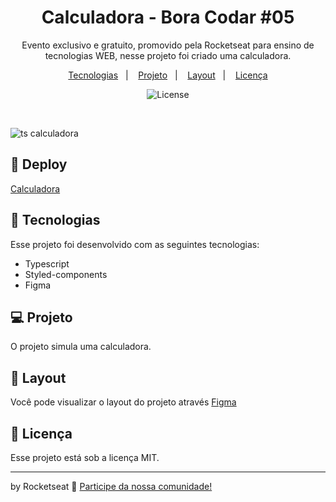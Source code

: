 <h1 align="center"> Calculadora - Bora Codar #05 </h1>

<p align="center">
Evento exclusivo e gratuito, promovido pela Rocketseat para ensino de tecnologias WEB, nesse projeto foi criado uma calculadora.
</p>

<p align="center">
  <a href="#-tecnologias">Tecnologias</a>&nbsp;&nbsp;&nbsp;|&nbsp;&nbsp;&nbsp;
  <a href="#-projeto">Projeto</a>&nbsp;&nbsp;&nbsp;|&nbsp;&nbsp;&nbsp;
  <a href="#-layout">Layout</a>&nbsp;&nbsp;&nbsp;|&nbsp;&nbsp;&nbsp;
  <a href="#memo-licença">Licença</a>
</p>

<p align="center">
  <img alt="License" src="https://img.shields.io/static/v1?label=license&message=MIT&color=49AA26&labelColor=000000">
</p>

<br>



![ts calculadora](https://user-images.githubusercontent.com/104373308/231813024-6d3cb59d-618f-43c1-bb98-873fba482efc.png)

  
## 👾 Deploy

[Calculadora](https://calculadora-ts.vercel.app/)

## 🚀 Tecnologias

Esse projeto foi desenvolvido com as seguintes tecnologias:

- Typescript
- Styled-components
- Figma


## 💻 Projeto

O projeto simula uma calculadora.

## 🔖 Layout

Você pode visualizar o layout do projeto através [Figma](https://www.figma.com/community/file/1202607074523509182)
 

## :memo: Licença

Esse projeto está sob a licença MIT.

---

by Rocketseat :wave: [Participe da nossa comunidade!](https://discord.gg/rocketseat)

